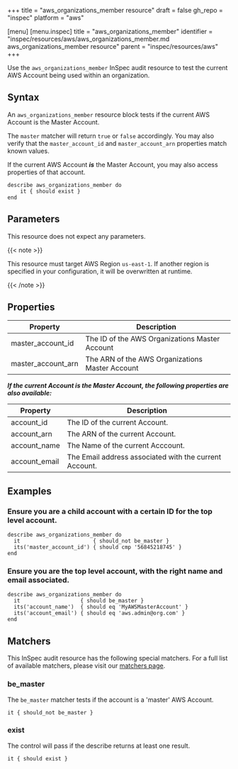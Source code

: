 +++
title = "aws_organizations_member resource"
draft = false
gh_repo = "inspec"
platform = "aws"

[menu]
  [menu.inspec]
    title = "aws_organizations_member"
    identifier = "inspec/resources/aws/aws_organizations_member.md aws_organizations_member resource"
    parent = "inspec/resources/aws"
+++

Use the `aws_organizations_member` InSpec audit resource to test the current AWS Account being used within an organization.

## Syntax

An `aws_organizations_member` resource block tests if the current AWS Account is the Master Account.

The `master` matcher will return `true` or `false` accordingly.
You may also verify that the `master_account_id` and `master_account_arn` properties match known values.

If the current AWS Account _**is**_ the Master Account, you may also access properties of that account.

    describe aws_organizations_member do
        it { should exist }
    end

## Parameters

This resource does not expect any parameters.

{{< note >}}

This resource must target AWS Region `us-east-1`. If another region is specified
in your configuration, it will be overwritten at runtime.

{{< /note >}}

## Properties

| Property           | Description                                     |
| ------------------ | ----------------------------------------------- |
| master_account_id  | The ID of the AWS Organizations Master Account  |
| master_account_arn | The ARN of the AWS Organizations Master Account |

_**If the current Account is the Master Account, the following properties are also available:**_

| Property      | Description                                            |
| ------------- | ------------------------------------------------------ |
| account_id    | The ID of the current Account.                         |
| account_arn   | The ARN of the current Account.                        |
| account_name  | The Name of the current Acccount.                      |
| account_email | The Email address associated with the current Account. |

## Examples

### Ensure you are a child account with a certain ID for the top level account.

    describe aws_organizations_member do
      it                       { should_not be_master }
      its('master_account_id') { should cmp '56845218745' }
    end

### Ensure you are the top level account, with the right name and email associated.

    describe aws_organizations_member do
      it                   { should be_master }
      its('account_name')  { should eq 'MyAWSMasterAccount' }
      its('account_email') { should eq 'aws.admin@org.com' }
    end

## Matchers

This InSpec audit resource has the following special matchers. For a full list
of available matchers, please visit our [matchers page](/inspec/matchers/).

### be_master

The `be_master` matcher tests if the account is a 'master' AWS Account.

    it { should_not be_master }

### exist

The control will pass if the describe returns at least one result.

    it { should exist }
